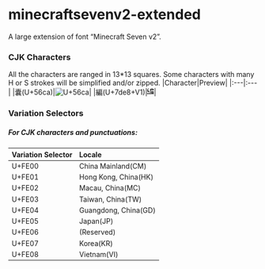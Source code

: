 # minecraftsevenv2-extended
A large extension of font “Minecraft Seven v2”.
### CJK Characters
All the characters are ranged in 13\*13 squares. Some characters with many H or S strokes will be simplified and/or zipped.
|Character|Preview|
|:---|:---|
|囊(U+56ca)|![U+56ca](https://github.com/cheny0y0/minecraftsevenv2-extended/blob/master/assets/glyphs/bmp/U+2B56.bmp?raw=true)|
|編(U+7de8+V1)|![U+7de8+V1](https://github.com/cheny0y0/minecraftsevenv2-extended/blob/master/assets/glyphs/bmp/U+7de8.bmp?raw=true)|
### Variation Selectors
##### For CJK characters and punctuations:
|Variation Selector|Locale|
|:---|:---|
|U+FE00|China Mainland(CM)|
|U+FE01|Hong Kong, China(HK)|
|U+FE02|Macau, China(MC)|
|U+FE03|Taiwan, China(TW)|
|U+FE04|Guangdong, China(GD)|
|U+FE05|Japan(JP)|
|U+FE06|(Reserved)|
|U+FE07|Korea(KR)|
|U+FE08|Vietnam(VI)
